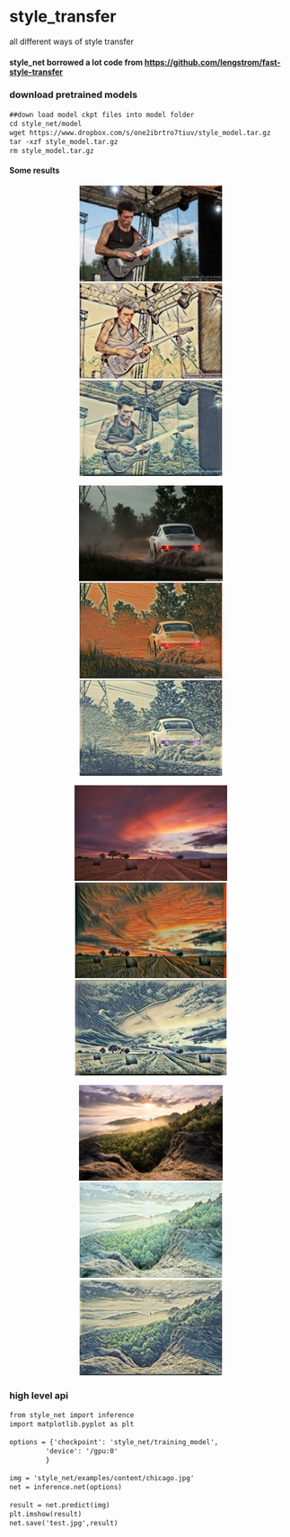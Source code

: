 # style_transfer
all different ways of style transfer


#### style_net borrowed a lot code from https://github.com/lengstrom/fast-style-transfer


### download pretrained models 
```
##down load model ckpt files into model folder 
cd style_net/model 
wget https://www.dropbox.com/s/one2ibrtro7tiuv/style_model.tar.gz
tar -xzf style_model.tar.gz
rm style_model.tar.gz
```

#### Some results 
<p align = 'center'>

<img src="result_samples/2.jpg" height=170>
<img src="result_samples/2_tl.jpg" height=170>
<img src="result_samples/2_wave.jpg" height=170>
</p>
<p align = 'center'>

<img src="result_samples/car.jpg" height=170>
<img src="result_samples/car_screem.jpg" height=170>
<img src="result_samples/car_wave.jpg" height=170>
</p>
<p align = 'center'>

<img src="result_samples/5.jpg" height=170>
<img src="result_samples/5_screem.jpg" height=170>
<img src="result_samples/5_wave.jpg" height=170>
</p>
<p align = 'center'>

<img src="result_samples/1.jpg" height=170>
<img src="result_samples/1_totoro.jpg" height=170>
<img src="result_samples/1_wave.jpg" height=170>
</p>

### high level api

```
from style_net import inference
import matplotlib.pyplot as plt

options = {'checkpoint': 'style_net/training_model',
         'device': '/gpu:0'
         }

img = 'style_net/examples/content/chicago.jpg'
net = inference.net(options)

result = net.predict(img)
plt.imshow(result)
net.save('test.jpg',result)
```

